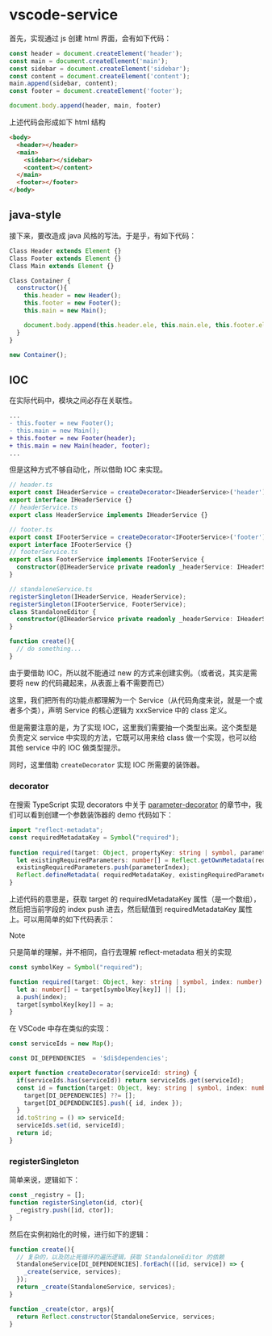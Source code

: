 # vscode-service

首先，实现通过 js 创建 html 界面，会有如下代码：

```js
const header = document.createElement('header');
const main = document.createElement('main');
const sidebar = document.createElement('sidebar');
const content = document.createElement('content');
main.append(sidebar, content);
const footer = document.createElement('footer');

document.body.append(header, main, footer)
```

上述代码会形成如下 html 结构

```html
<body>
  <header></header>
  <main>
    <sidebar></sidebar>
    <content></content>
  </main>
  <footer></footer>
</body>
```

## java-style

接下来，要改造成 java 风格的写法。于是乎，有如下代码：

```js
Class Header extends Element {}
Class Footer extends Element {}
Class Main extends Element {}

Class Container {
  constructor(){
    this.header = new Header();
    this.footer = new Footer();
    this.main = new Main();

    document.body.append(this.header.ele, this.main.ele, this.footer.ele);
  }
}

new Container();
```

## IOC

在实际代码中，模块之间必存在关联性。

```diff
...
- this.footer = new Footer();
- this.main = new Main();
+ this.footer = new Footer(header);
+ this.main = new Main(header, footer);
...
```
但是这种方式不够自动化，所以借助 IOC 来实现。

```ts
// header.ts
export const IHeaderService = createDecorator<IHeaderService>('header');
export interface IHeaderService {}
// headerService.ts
export class HeaderService implements IHeaderService {}

// footer.ts
export const IFooterService = createDecorator<IFooterService>('footer');
export interface IFooterService {}
// footerService.ts
export class FooterService implements IFooterService {
  constructor(@IHeaderService private readonly _headerService: IHeaderService){}
}

// standaloneService.ts
registerSingleton(IHeaderService, HeaderService);
registerSingleton(IFooterService, FooterService);
class StandaloneEditor {
  constructor(@IHeaderService private readonly _headerService: IHeaderService, @IFooterService private readonly _footerService: IFooterService){}
}

function create(){
  // do something...
}
```

由于要借助 IOC，所以就不能通过 new 的方式来创建实例。（或者说，其实是需要将 new 的代码藏起来，从表面上看不需要而已）

这里，我们把所有的功能点都理解为一个 Service（从代码角度来说，就是一个或者多个类），声明 Service 的核心逻辑为 xxxService 中的 class 定义。

但是需要注意的是，为了实现 IOC，这里我们需要抽一个类型出来。这个类型是负责定义 service 中实现的方法，它既可以用来给 class 做一个实现，也可以给其他 service 中的 IOC 做类型提示。

同时，这里借助 `createDecorator` 实现 IOC 所需要的装饰器。

### decorator

在搜索 TypeScript 实现 decorators 中关于 [parameter-decorator](https://www.typescriptlang.org/docs/handbook/decorators.html#parameter-decorators) 的章节中，我们可以看到创建一个参数装饰器的 demo 代码如下：

```ts
import "reflect-metadata";
const requiredMetadataKey = Symbol("required");
 
function required(target: Object, propertyKey: string | symbol, parameterIndex: number) {
  let existingRequiredParameters: number[] = Reflect.getOwnMetadata(requiredMetadataKey, target, propertyKey) || [];
  existingRequiredParameters.push(parameterIndex);
  Reflect.defineMetadata( requiredMetadataKey, existingRequiredParameters, target, propertyKey);
}
```

上述代码的意思是，获取 target 的 requiredMetadataKey 属性（是一个数组），然后把当前字段的 index push 进去，然后赋值到 requiredMetadataKey 属性上。可以用简单的如下代码表示：

> [!NOTE]
> 只是简单的理解，并不相同，自行去理解 reflect-metadata 相关的实现

```ts
const symbolKey = Symbol("required");

function required(target: Object, key: string | symbol, index: number) {
  let a: number[] = target[symbolKey[key]] || [];
  a.push(index);
  target[symbolKey[key]] = a;
}
```

在 VSCode 中存在类似的实现：
```ts
const serviceIds = new Map();

const DI_DEPENDENCIES  = '$di$dependencies';

export function createDecorator(serviceId: string) {
  if(serviceIds.has(serviceId)) return serviceIds.get(serviceId);
  const id = function(target: Object, key: string | symbol, index: number) {
    target[DI_DEPENDENCIES] ??= [];
    target[DI_DEPENDENCIES].push({ id, index });
  }
  id.toString = () => serviceId;
  serviceIds.set(id, serviceId);
  return id;
}
```


### registerSingleton

简单来说，逻辑如下：

```ts
const _registry = [];
function registerSingleton(id, ctor){
  _registry.push([id, ctor]);
}
```

然后在实例初始化的时候，进行如下的逻辑：

```ts
function create(){
  // 复杂的，以及防止死循环的遍历逻辑，获取 StandaloneEditor 的依赖
  StandaloneService[DI_DEPENDENCIES].forEach(([id, service]) => {
    _create(service, services);
  });
  return _create(StandaloneService, services);
}

function _create(ctor, args){
  return Reflect.constructor(StandaloneService, services;
}
```
